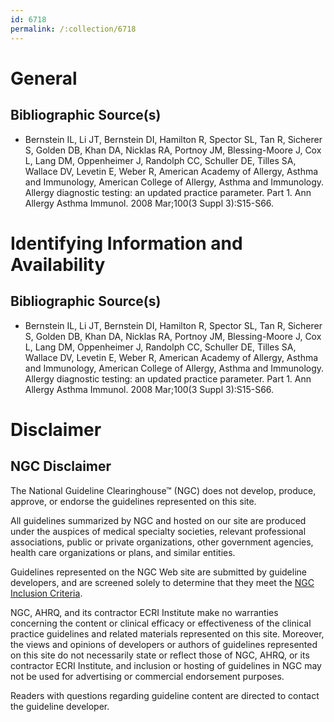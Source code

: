 ```yaml
---
id: 6718
permalink: /:collection/6718
---
```


# General

## Bibliographic Source(s)

- Bernstein IL, Li JT, Bernstein DI, Hamilton R, Spector SL, Tan R, Sicherer S, Golden DB, Khan DA, Nicklas RA, Portnoy JM, Blessing-Moore J, Cox L, Lang DM, Oppenheimer J, Randolph CC, Schuller DE, Tilles SA, Wallace DV, Levetin E, Weber R, American Academy of Allergy, Asthma and Immunology, American College of Allergy, Asthma and Immunology. Allergy diagnostic testing: an updated practice parameter. Part 1. Ann Allergy Asthma Immunol. 2008 Mar;100(3 Suppl 3):S15-S66.

# Identifying Information and Availability

## Bibliographic Source(s)

- Bernstein IL, Li JT, Bernstein DI, Hamilton R, Spector SL, Tan R, Sicherer S, Golden DB, Khan DA, Nicklas RA, Portnoy JM, Blessing-Moore J, Cox L, Lang DM, Oppenheimer J, Randolph CC, Schuller DE, Tilles SA, Wallace DV, Levetin E, Weber R, American Academy of Allergy, Asthma and Immunology, American College of Allergy, Asthma and Immunology. Allergy diagnostic testing: an updated practice parameter. Part 1. Ann Allergy Asthma Immunol. 2008 Mar;100(3 Suppl 3):S15-S66.

# Disclaimer

## NGC Disclaimer

The National Guideline Clearinghouse™ (NGC) does not develop, produce, approve, or endorse the guidelines represented on this site.

All guidelines summarized by NGC and hosted on our site are produced under the auspices of medical specialty societies, relevant professional associations, public or private organizations, other government agencies, health care organizations or plans, and similar entities.

Guidelines represented on the NGC Web site are submitted by guideline developers, and are screened solely to determine that they meet the [NGC Inclusion Criteria](/help-and-about/summaries/inclusion-criteria).

NGC, AHRQ, and its contractor ECRI Institute make no warranties concerning the content or clinical efficacy or effectiveness of the clinical practice guidelines and related materials represented on this site. Moreover, the views and opinions of developers or authors of guidelines represented on this site do not necessarily state or reflect those of NGC, AHRQ, or its contractor ECRI Institute, and inclusion or hosting of guidelines in NGC may not be used for advertising or commercial endorsement purposes.

Readers with questions regarding guideline content are directed to contact the guideline developer.

